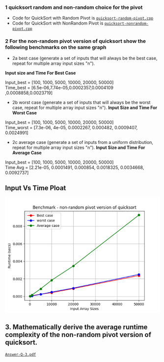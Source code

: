 ### 1 quicksort random and non-random choice for the pivot
* Code for QuickSort with Random Pivot is [`quicksort-random-pivot.cpp`](/quicksort-random-pivot.cpp)
* Code for QuickSort with NonRandom Pivot is [`quicksort-nonrandom-pivot.cpp`](/benchmarking-non-random-quicksort.cpp)

### 2 For the non-random pivot version of quicksort show the following benchmarks on the same graph
* 2a best case (generate a set of inputs that will always be the best case, repeat for multiple array input sizes "n").

 **Input size and Time For Best Case**

Input_best = [100, 1000, 5000, 10000, 20000, 50000]</br>
Time_best = [6.5e-06,7.74e-05,0.0002357,0.0004109 ,0.0008858,0.0023719]

* 2b worst case (generate a set of inputs that will always be the worst case, repeat for multiple array input sizes "n").
**Input Size and Time For Worst Case**

Input_best = [100, 1000, 5000, 10000, 20000, 50000]</br>
Time_worst = [7.3e-06, 4e-05, 0.0002267, 0.000482, 0.0009407, 0.0024991]

* 2c average case (generate a set of inputs from a uniform distribution, repeat for multiple array input sizes "n").
**Input Size and Time For Average Case**

Input_best = [100, 1000, 5000, 10000, 20000, 50000]</br>
Time Avg = [2.21e-05, 0.0001491, 0.000854, 0.0018325, 0.0034668, 0.0092737]

## Input Vs Time Ploat 
![`input Vs Time`](benchmark_non_random_pivot_version_of_quicksort.png)

## 3. Mathematically derive the average runtime complexity of the non-random pivot version of quicksort.
[`Answer-Q-3.pdf`](Hands-On-6-Q-3.pdf)

 